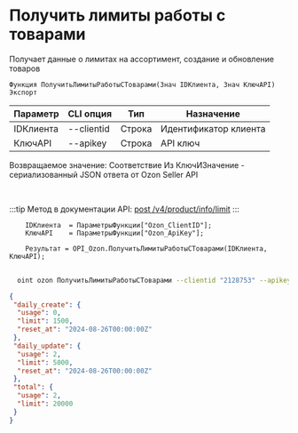 ﻿---
sidebar_position: 5
---

# Получить лимиты работы с товарами
 Получает данные о лимитах на ассортимент, создание и обновление товаров



`Функция ПолучитьЛимитыРаботыСТоварами(Знач IDКлиента, Знач КлючAPI) Экспорт`

  | Параметр | CLI опция | Тип | Назначение |
  |-|-|-|-|
  | IDКлиента | --clientid | Строка | Идентификатор клиента |
  | КлючAPI | --apikey | Строка | API ключ |

  
  Возвращаемое значение:   Соответствие Из КлючИЗначение - сериализованный JSON ответа от Ozon Seller API

<br/>

:::tip
Метод в документации API: [post /v4/product/info/limit](https://docs.ozon.ru/api/seller/#operation/ProductAPI_GetUploadQuota)
:::
<br/>


```bsl title="Пример кода"
    IDКлиента  = ПараметрыФункции["Ozon_ClientID"];
    КлючAPI    = ПараметрыФункции["Ozon_ApiKey"];

    Результат = OPI_Ozon.ПолучитьЛимитыРаботыСТоварами(IDКлиента, КлючAPI);
```



```sh title="Пример команды CLI"
    
  oint ozon ПолучитьЛимитыРаботыСТоварами --clientid "2128753" --apikey "7cc90d26-33e4-499b..."

```

```json title="Результат"
{
 "daily_create": {
  "usage": 0,
  "limit": 1500,
  "reset_at": "2024-08-26T00:00:00Z"
 },
 "daily_update": {
  "usage": 2,
  "limit": 5000,
  "reset_at": "2024-08-26T00:00:00Z"
 },
 "total": {
  "usage": 2,
  "limit": 20000
 }
}
```
